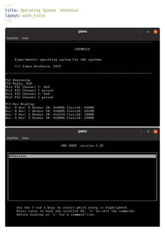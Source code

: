 ```yaml
---
title: Operating System `Viennice`
layout: with_title 
---
```


<div class="w3-row-padding">
<div class="w3-half">
  <img src="/res/viennice/viennice.png" style="max-width: 100%;" onclick="onClick(this, '/res/viennice/viennice.png')"/>
  <img src="/res/viennice/grub.png" style="max-width: 100%;" onclick="onClick(this, '/res/viennice/grub.png')"/>
</div>
</div>
